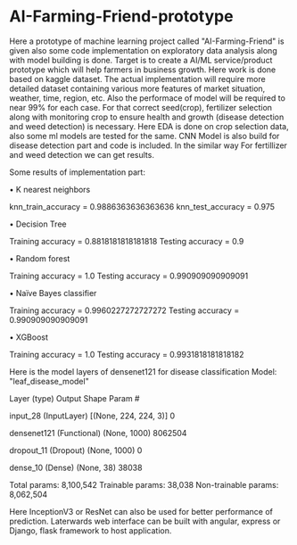 # AI-Farming-Friend-prototype
Here a prototype of machine learning project called "AI-Farming-Friend" is given also some code implementation on exploratory data analysis along with model building is done.
Target is to create a AI/ML service/product prototype which will help farmers in business growth.
Here work is done based on kaggle dataset. The actual implementation will require more detailed dataset containing various more features of market situation, weather, time, region, etc. Also the performace of model will be required to near 99% for each case.
For that correct seed(crop), fertilizer selection along with monitoring crop to ensure health and growth (disease detection and weed detection) is necessary. 
Here EDA is done on crop selection data, also some ml models are tested for the same. CNN Model is also build for disease detection part and code is included. In the similar way For fertillizer and weed detection we can get results.

Some results of implementation part:

•	K nearest neighbors

knn_train_accuracy = 0.9886363636363636
knn_test_accuracy = 0.975 

•	Decision Tree

Training accuracy = 0.8818181818181818
Testing accuracy = 0.9

•	Random forest

Training accuracy = 1.0
Testing accuracy = 0.990909090909091

•	Naïve Bayes classifier

Training accuracy = 0.9960227272727272
Testing accuracy = 0.990909090909091

•	XGBoost

Training accuracy = 1.0
Testing accuracy = 0.9931818181818182

Here is the model layers of densenet121 for disease classification
Model: "leaf_disease_model"

Layer (type)                 Output Shape              Param #   

input_28 (InputLayer)        [(None, 224, 224, 3)]     0         

densenet121 (Functional)     (None, 1000)              8062504   

dropout_11 (Dropout)         (None, 1000)              0         

dense_10 (Dense)             (None, 38)                38038     

Total params: 8,100,542
Trainable params: 38,038
Non-trainable params: 8,062,504

Here InceptionV3 or ResNet can also be used for better performance of prediction. 
Laterwards web interface can be built with angular, express or Django, flask framework to host application.





  

